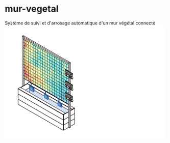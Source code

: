 # mur-vegetal
Système de suivi et d'arrosage automatique d'un mur végétal connecté
<img src="https://raw.githubusercontent.com/imt-atlantique/mur-vegetal/main/isometric%20green%20wall.svg" width="640">
